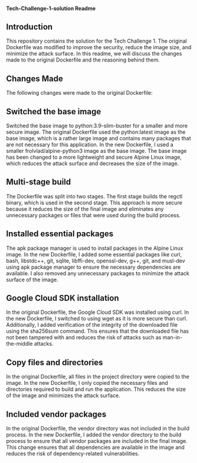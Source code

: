 #### Tech-Challenge-1-solution Readme

## Introduction
This repository contains the solution for the Tech Challenge 1. The original Dockerfile was modified to improve the security, reduce the image size, and minimize the attack surface. In this readme, we will discuss the changes made to the original Dockerfile and the reasoning behind them.

## Changes Made
The following changes were made to the original Dockerfile:

## Switched the base image
Switched the base image to python:3.9-slim-buster for a smaller and more secure image.
The original Dockerfile used the python:latest image as the base image, which is a rather large image and contains many packages that are not necessary for this application. In the new Dockerfile, I used a smaller frolvlad/alpine-python3 image as the base image. The base image has been changed to a more lightweight and secure Alpine Linux image, which reduces the attack surface and decreases the size of the image.

## Multi-stage build
The Dockerfile was split into two stages. The first stage builds the regctl binary, which is used in the second stage. This approach is more secure because it reduces the size of the final image and eliminates any unnecessary packages or files that were used during the build process.

## Installed essential packages
 The apk package manager is used to install packages in the Alpine Linux image. In the new Dockerfile, I added some essential packages like curl, bash, libstdc++, git, sqlite, libffi-dev, openssl-dev, g++, git, and musl-dev using apk package manager to ensure the necessary dependencies are available. I also removed any unnecessary packages to minimize the attack surface of the image.

## Google Cloud SDK installation
 In the original Dockerfile, the Google Cloud SDK was installed using curl. In the new Dockerfile, I switched to using wget as it is more secure than curl. Additionally, I added verification of the integrity of the downloaded file using the sha256sum command. This ensures that the downloaded file has not been tampered with and reduces the risk of attacks such as man-in-the-middle attacks.

## Copy files and directories
In the original Dockerfile, all files in the project directory were copied to the image. In the new Dockerfile, I only copied the necessary files and directories required to build and run the application. This reduces the size of the image and minimizes the attack surface.

## Included vendor packages
In the original Dockerfile, the vendor directory was not included in the build process. In the new Dockerfile, I added the vendor directory to the build process to ensure that all vendor packages are included in the final image. This change ensures that all dependencies are available in the image and reduces the risk of dependency-related vulnerabilities.
